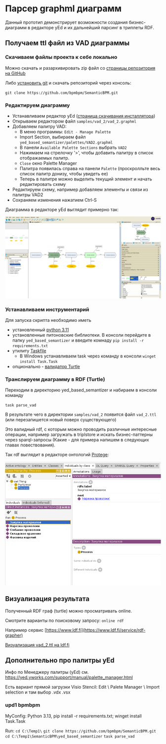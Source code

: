 # Парсер graphml диаграмм

Данный прототип демонстрирует возможности создания бизнес-диаграмм в редакторе yEd и их дальнейший парсинг в триплеты RDF.

## Получаем ttl файл из VAD диаграммы

### Скачиваем файлы проекта к себе локально

Можно скачать и разархивировать zip файл со [страницы репозитория на GitHub](https://github.com/bpmbpm/SemanticBPM)

Либо [установить git](https://git-scm.com/book/ru/v2/Введение-Установка-Git) и скачать репозиторий через консоль:

`git clone https://github.com/bpmbpm/SemanticBPM.git`

### Редактируем диаграмму

- Устанавливаем редактор yEd ([страница скачивания инсталлятора](https://www.yworks.com/products/yed/download))
- Открываем редактором файл `samples/vad_2/vad_2.graphml`
- Добавляем палитру VAD:
  - В меню программы: `Edit - Manage Palette`
  - Import Section, выбираем файл `yed_based_semantizer/palettes/VAD2.graphml`
  - В панели `Available Palette Sections` выбрать `VAD2`
  - Нажимаем на стрелочку '>', чтобы добавить палитру в список отображаемых палитр.
  - `Close` окно Palette Manager
  - Палитра появилась справа на панели `Palette` (проскролльте весь список палитр донизу, чтобы увидеть ее)
  - Теперь в палитре можно выделить текущий элемент и начать редактировать схему
- Редактируем схему, например добавляем элементы и связи из палитры VAD2
- Сохраняем изменения нажатием Ctrl-S

Диаграмма в редакторе yEd выглядит примерно так:

<img src="../docs/vad_2_in_yed.png" width="600" />

### Устанавливаем инструментарий

Для запуска скрипта необходимо иметь
- установленный [python 3.11](https://www.python.org/downloads/)
- установленные питоновские библиотеки. В консоли перейдите в папку `yed_based_semantizer` и введите комнаду `pip install -r requirements.txt`
- утилиту [Taskfile](https://taskfile.dev/installation/)
  - В Windows устанавливаем task через команду в консоли `winget install Task.Task`
- опционально - [валидатор Turtle](https://github.com/IDLabResearch/TurtleValidator)

### Транслируем диаграмму в RDF (Turtle)

Переходим в директорию yed_based_semantizer и набираем в консоли команду

`task parse_vad`

В результате чего в директории `samples/vad_2` появится файл `vad_2.ttl` (или перезапишется новый поверх существующего)

Это валидный rdf, с которым можно проводить различные интересные операции, например загружать в triplstore и искать бизнес-паттерны через sparql-запросы (Какие - для примера напишем в следующих главах повествования).

Так rdf выглядит в редакторе онтологий [Protege](https://protege.stanford.edu/download/protege/4.3/installanywhere/Web_Installers/):

<img src="../docs/vad_ttl_in_protege_1.png" width="600" />

## Визуализация результата

Полученный RDF граф (turtle) можно просматривать online.

Смотрите варианты по поисковому запросу: `online rdf`

Например сервис [https://www.ldf.fi](https://www.ldf.fi/service/rdf-grapher)

[Визуализация vad_2.ttl на ldf.fi](https://tinyurl.com/5dfcaxm5)

## Дополнительно про палитры yEd

Инфо по Менеджеру палитры (yEd) см. https://yed.yworks.com/support/manual/palette_manager.html

Есть вариант прямой загрузки Visio Stencil: Edit \ Palete Manager \ Import selection и там выбор .vdx .vsx

### upd1 bpmbpm

MyConfig: Python 3.13,  pip install -r requirements.txt; winget install Task.Task

Run:
`cd C:\Temp1\`
`git clone https://github.com/bpmbpm/SemanticBPM.git`
`cd C:\Temp1\SemanticBPM\yed_based_semantizer`
`task parse_vad`
 
